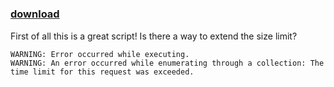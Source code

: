 ﻿---
pid:            4130
parent:         0
children:       
poster:         Prakash
title:          
date:           2013-04-25 05:29:21
description:    First of all this is a great script! Is there a way to extend the size limit?
format:         posh
---

# 

### [download](4130.ps1)  

First of all this is a great script! Is there a way to extend the size limit?

```posh
WARNING: Error occurred while executing.
WARNING: An error occurred while enumerating through a collection: The time limit for this request was exceeded.
```

